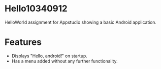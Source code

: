 Hello10340912
=============

HelloWorld assignment for Appstudio showing a basic Android application.

Features
=============
- Displays "Hello, android!" on startup.
- Has a menu added without any further functionality.
